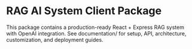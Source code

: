 # RAG AI System Client Package

This package contains a production-ready React + Express RAG system with OpenAI integration. See documentation/ for setup, API, architecture, customization, and deployment guides.
